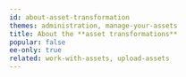 ```yaml
---
id: about-asset-transformation
themes: administration, manage-your-assets
title: About the **asset transformations**
popular: false
ee-only: true
related: work-with-assets, upload-assets
---
```

